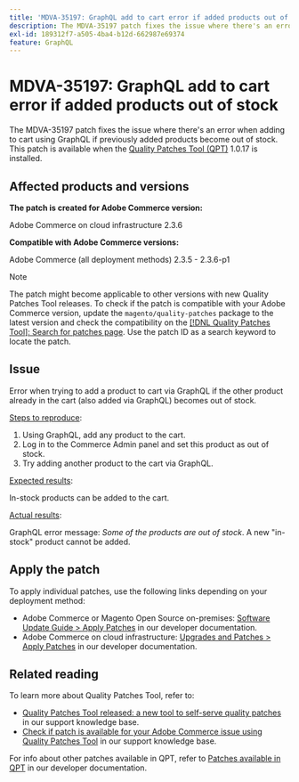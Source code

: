 ```yaml
---
title: 'MDVA-35197: GraphQL add to cart error if added products out of stock'
description: The MDVA-35197 patch fixes the issue where there's an error when adding to cart using GraphQL if previously added products become out of stock. This patch is available when the [Quality Patches Tool (QPT)](/help/announcements/adobe-commerce-announcements/magento-quality-patches-released-new-tool-to-self-serve-quality-patches.md) 1.0.17 is installed.
exl-id: 189312f7-a505-4ba4-b12d-662987e69374
feature: GraphQL
---
```

# MDVA-35197: GraphQL add to cart error if added products out of stock

The MDVA-35197 patch fixes the issue where there's an error when adding to cart using GraphQL if previously added products become out of stock. This patch is available when the [Quality Patches Tool (QPT)](/help/announcements/adobe-commerce-announcements/magento-quality-patches-released-new-tool-to-self-serve-quality-patches.md) 1.0.17 is installed.

## Affected products and versions

**The patch is created for Adobe Commerce version:**

Adobe Commerce on cloud infrastructure 2.3.6

**Compatible with Adobe Commerce versions:**

Adobe Commerce (all deployment methods) 2.3.5 - 2.3.6-p1

>[!NOTE]
>
>The patch might become applicable to other versions with new Quality Patches Tool releases. To check if the patch is compatible with your Adobe Commerce version, update the `magento/quality-patches` package to the latest version and check the compatibility on the [[!DNL Quality Patches Tool]: Search for patches page](https://devdocs.magento.com/quality-patches/tool.html#patch-grid). Use the patch ID as a search keyword to locate the patch.

## Issue

Error when trying to add a product to cart via GraphQL if the other product already in the cart (also added via GraphQL) becomes out of stock.

<u>Steps to reproduce</u>:

1. Using GraphQL, add any product to the cart.
1. Log in to the Commerce Admin panel and set this product as out of stock.
1. Try adding another product to the cart via GraphQL.

<u>Expected results</u>:

In-stock products can be added to the cart.

<u>Actual results</u>:

GraphQL error message: *Some of the products are out of stock*. A new "in-stock" product cannot be added.

## Apply the patch

To apply individual patches, use the following links depending on your deployment method:

* Adobe Commerce or Magento Open Source on-premises: [Software Update Guide > Apply Patches](https://devdocs.magento.com/guides/v2.4/comp-mgr/patching/mqp.html) in our developer documentation.
* Adobe Commerce on cloud infrastructure: [Upgrades and Patches > Apply Patches](https://devdocs.magento.com/cloud/project/project-patch.html) in our developer documentation.

## Related reading

To learn more about Quality Patches Tool, refer to:

* [Quality Patches Tool released: a new tool to self-serve quality patches](/help/announcements/adobe-commerce-announcements/magento-quality-patches-released-new-tool-to-self-serve-quality-patches.md) in our support knowledge base.
* [Check if patch is available for your Adobe Commerce issue using Quality Patches Tool](/help/support-tools/patches-available-in-qpt-tool/check-patch-for-magento-issue-with-magento-quality-patches.md) in our support knowledge base.

For info about other patches available in QPT, refer to [Patches available in QPT](https://devdocs.magento.com/quality-patches/tool.html#patch-grid) in our developer documentation.
